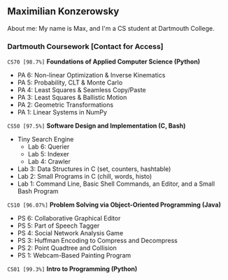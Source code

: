 Maximilian Konzerowsky
--

About me: My name is Max, and I'm a CS student at Dartmouth College.

### Dartmouth Coursework [Contact for Access]

`CS70 [98.7%]` **Foundations of Applied Computer Science (Python)**
- PA 6: Non-linear Optimization & Inverse Kinematics
- PA 5: Probability, CLT & Monte Carlo
- PA 4: Least Squares & Seamless Copy/Paste
- PA 3: Least Squares & Ballistic Motion
- PA 2: Geometric Transformations
- PA 1: Linear Systems in NumPy

`CS50 [97.5%]` **Software Design and Implementation (C, Bash)**
- Tiny Search Engine
  - Lab 6: Querier
  - Lab 5: Indexer
  - Lab 4: Crawler
- Lab 3: Data Structures in C (set, counters, hashtable)
- Lab 2: Small Programs in C (chill, words, histo)
- Lab 1: Command Line, Basic Shell Commands, an Editor, and a Small Bash Program

`CS10 [96.07%]` **Problem Solving via Object-Oriented Programming (Java)**
- PS 6: Collaborative Graphical Editor
- PS 5: Part of Speech Tagger
- PS 4: Social Network Analysis Game
- PS 3: Huffman Encoding to Compress and Decompress
- PS 2: Point Quadtree and Collision
- PS 1: Webcam-Based Painting Program
  
`CS01 [99.3%]` **Intro to Programming (Python)**

<!---
Project Images
--
### **Charm:** A Hydra-based Visualizer App with Extendable TUI and Backend

Visualizer Output:
![Viz View](images/charmVisualizer.png)

Text-based User Interface:
![TUI View](images/charmTUI.png)
-->
